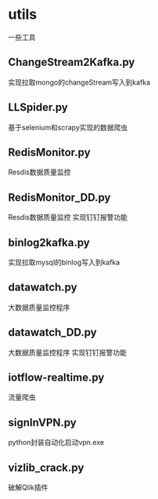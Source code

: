 # utils
一些工具
## ChangeStream2Kafka.py  
实现拉取mongo的changeStream写入到kafka
## LLSpider.py 
基于selenium和scrapy实现的数据爬虫
## RedisMonitor.py 
Resdis数据质量监控
## RedisMonitor_DD.py 
Resdis数据质量监控 实现钉钉报警功能
## binlog2kafka.py 
实现拉取mysql的binlog写入到kafka
## datawatch.py 
大数据质量监控程序
## datawatch_DD.py 
大数据质量监控程序 实现钉钉报警功能
## iotflow-realtime.py 
流量爬虫
## signInVPN.py 
python封装自动化启动vpn.exe
## vizlib_crack.py 
破解Qlik插件
